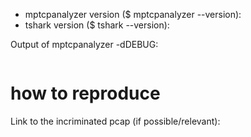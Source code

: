 * mptcpanalyzer version ($ mptcpanalyzer --version):
* tshark version ($ tshark --version):

Output of mptcpanalyzer -dDEBUG:
```
```

# how to reproduce

Link to the incriminated pcap (if possible/relevant):

